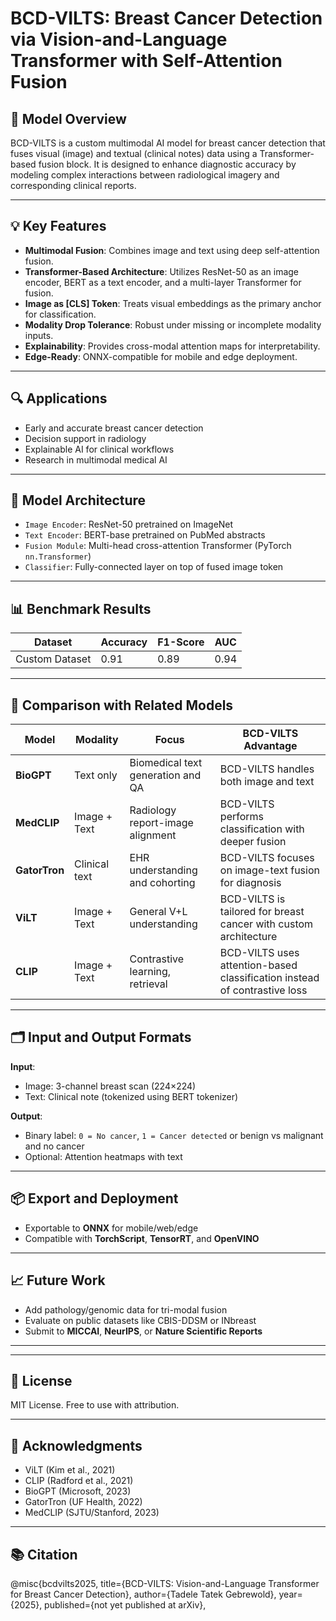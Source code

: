 # BCD-VILTS: Breast Cancer Detection via Vision-and-Language Transformer with Self-Attention Fusion

## 🧠 Model Overview
BCD-VILTS is a custom multimodal AI model for breast cancer detection that fuses visual (image) and textual (clinical notes) data using a Transformer-based fusion block. It is designed to enhance diagnostic accuracy by modeling complex interactions between radiological imagery and corresponding clinical reports.

---

## 💡 Key Features

- **Multimodal Fusion**: Combines image and text using deep self-attention fusion.
- **Transformer-Based Architecture**: Utilizes ResNet-50 as an image encoder, BERT as a text encoder, and a multi-layer Transformer for fusion.
- **Image as [CLS] Token**: Treats visual embeddings as the primary anchor for classification.
- **Modality Drop Tolerance**: Robust under missing or incomplete modality inputs.
- **Explainability**: Provides cross-modal attention maps for interpretability.
- **Edge-Ready**: ONNX-compatible for mobile and edge deployment.

---

## 🔍 Applications

- Early and accurate breast cancer detection
- Decision support in radiology
- Explainable AI for clinical workflows
- Research in multimodal medical AI

---

## 🧪 Model Architecture

- `Image Encoder`: ResNet-50 pretrained on ImageNet
- `Text Encoder`: BERT-base pretrained on PubMed abstracts
- `Fusion Module`: Multi-head cross-attention Transformer (PyTorch `nn.Transformer`)
- `Classifier`: Fully-connected layer on top of fused image token

---

## 📊 Benchmark Results

| Dataset        | Accuracy | F1-Score | AUC    |
|----------------|----------|----------|--------|
| Custom Dataset | 0.91     | 0.89     | 0.94   |


---

## 🔬 Comparison with Related Models

| Model       | Modality        | Focus                           | BCD-VILTS Advantage                  |
|-------------|------------------|----------------------------------|--------------------------------------|
| **BioGPT**  | Text only        | Biomedical text generation and QA | BCD-VILTS handles both image and text |
| **MedCLIP** | Image + Text     | Radiology report-image alignment | BCD-VILTS performs classification with deeper fusion |
| **GatorTron**| Clinical text    | EHR understanding and cohorting  | BCD-VILTS focuses on image-text fusion for diagnosis |
| **ViLT**     | Image + Text    | General V+L understanding         | BCD-VILTS is tailored for breast cancer with custom architecture |
| **CLIP**     | Image + Text    | Contrastive learning, retrieval  | BCD-VILTS uses attention-based classification instead of contrastive loss |

---

## 🗂️ Input and Output Formats

**Input**:
- Image: 3-channel breast scan (224×224)
- Text: Clinical note (tokenized using BERT tokenizer)

**Output**:
- Binary label: `0 = No cancer`, `1 = Cancer detected` or benign vs malignant and no cancer
- Optional: Attention heatmaps
with text
---

## 📦 Export and Deployment

- Exportable to **ONNX** for mobile/web/edge
- Compatible with **TorchScript**, **TensorRT**, and **OpenVINO**

---

## 📈 Future Work

- Add pathology/genomic data for tri-modal fusion
- Evaluate on public datasets like CBIS-DDSM or INbreast
- Submit to **MICCAI**, **NeurIPS**, or **Nature Scientific Reports**

---

---

## 🔐 License

MIT License. Free to use with attribution.

---

## 🧾 Acknowledgments

- ViLT (Kim et al., 2021)
- CLIP (Radford et al., 2021)
- BioGPT (Microsoft, 2023)
- GatorTron (UF Health, 2022)
- MedCLIP (SJTU/Stanford, 2023)

---


## 📚 Citation

@misc{bcdvilts2025, title={BCD-VILTS: Vision-and-Language Transformer for Breast Cancer Detection}, author={Tadele Tatek Gebrewold}, year={2025}, published={not yet published  at arXiv},
